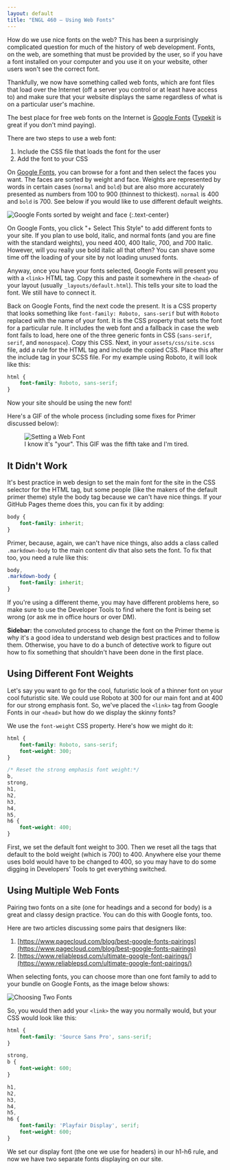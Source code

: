 ```yaml
---
layout: default
title: "ENGL 460 – Using Web Fonts"
---
```


How do we use nice fonts on the web? This has been a surprisingly complicated question for much of the history of web development. Fonts, on the web, are something that must be provided by the user, so if you have a font installed on your computer and you use it on your website, other users won't see the correct font.

Thankfully, we now have something called web fonts, which are font files that load over the Internet (off a server you control or at least have access to) and make sure that your website displays the same regardless of what is on a particular user's machine.

The best place for free web fonts on the Internet is [Google Fonts](https://fonts.google.com) ([Typekit](https://fonts.adobe.com/) is great if you don't mind paying).

There are two steps to use a web font:

1. Include the CSS file that loads the font for the user
1. Add the font to your CSS

On [Google Fonts](https://fonts.google.com), you can browse for a font and then select the faces you want. The faces are sorted by weight and face. Weights are represented by words in certain cases (`normal` and `bold`) but are also more accurately presented as numbers from 100 to 900 (thinnest to thickest). `normal` is 400 and `bold` is 700. See below if you would like to use different default weights.

![Google Fonts sorted by weight and face](/courses/engl460/images/google-fonts.png)
{:.text-center}

On Google Fonts, you click "+ Select This Style" to add different fonts to your site. If you plan to use bold, italic, and normal fonts (and you are fine with the standard weights), you need 400, 400 Italic, 700, and 700 Italic. However, will you really use bold italic all that often? You can shave some time off the loading of your site by not loading unused fonts.

Anyway, once you have your fonts selected, Google Fonts will present you with a `<link>` HTML tag. Copy this and paste it somewhere in the `<head>` of your layout (usually `_layouts/default.html`). This tells your site to load the font. We still have to connect it.

Back on Google Fonts, find the next code the present. It is a CSS property that looks something like `font-family: Roboto, sans-serif` but with `Roboto` replaced with the name of your font. It is the CSS property that sets the font for a particular rule. It includes the web font and a fallback in case the web font fails to load, here one of the three generic fonts in CSS (`sans-serif`, `serif`, and `monospace`). Copy this CSS. Next, in your `assets/css/site.scss` file, add a rule for the HTML tag and include the copied CSS. Place this after the include tag in your SCSS file. For my example using Roboto, it will look like this:

~~~css
html {
	font-family: Roboto, sans-serif;
}
~~~

Now your site should be using the new font!

Here's a GIF of the whole process (including some fixes for Primer discussed below):

<figure>
<img src="/courses/engl460/images/webfonts.gif" alt="Setting a Web Font">
<figcaption>I know it's "your". This GIF was the fifth take and I'm tired.</figcaption>
</figure>

## It Didn't Work

It's best practice in web design to set the main font for the site in the CSS selector for the HTML tag, but some people (like the makers of the default primer theme) style the body tag because we can't have nice things. If your GitHub Pages theme does this, you can fix it by adding:

~~~css
body {
	font-family: inherit;
}
~~~

Primer, because, again, we can't have nice things, also adds a class called `.markdown-body` to the main content div that also sets the font. To fix that too, you need a rule like this:

~~~css
body,
.markdown-body {
	font-family: inherit;
}
~~~

If you're using a different theme, you may have different problems here, so make sure to use the Developer Tools to find where the font is being set wrong (or ask me in office hours or over DM).

**Sidebar:** the convoluted process to change the font on the Primer theme is why it's a good idea to understand web design best practices and to follow them. Otherwise, you have to do a bunch of detective work to figure out how to fix something that shouldn't have been done in the first place.

## Using Different Font Weights

Let's say you want to go for the cool, futuristic look of a thinner font on your cool futuristic site. We could use Roboto at 300 for our main font and at 400 for our strong emphasis font. So, we've placed the `<link>` tag from Google Fonts in our `<head>` but how do we display the skinny fonts?

We use the `font-weight` CSS property. Here's how we might do it:

~~~css
html {
	font-family: Roboto, sans-serif;
	font-weight: 300;
}

/* Reset the strong emphasis font weight:*/
b,
strong,
h1,
h2,
h3,
h4,
h5,
h6 {
	font-weight: 400;
}
~~~

First, we set the default font weight to 300. Then we reset all the tags that default to the bold weight (which is 700) to 400. Anywhere else your theme uses bold would have to be changed to 400, so you may have to do some digging in Developers' Tools to get everything switched.

## Using Multiple Web Fonts

Pairing two fonts on a site (one for headings and a second for body) is a great and classy design practice. You can do this with Google fonts, too.

Here are two articles discussing some pairs that designers like:

1. [https://www.pagecloud.com/blog/best-google-fonts-pairings](https://www.pagecloud.com/blog/best-google-fonts-pairings)
1. [https://www.reliablepsd.com/ultimate-google-font-pairings/](https://www.reliablepsd.com/ultimate-google-font-pairings/)

When selecting fonts, you can choose more than one font family to add to your bundle on Google Fonts, as the image below shows:

![Choosing Two Fonts](/courses/engl460/images/google-fonts-multiple.png)

So, you would then add your `<link>` the way you normally would, but your CSS would look like this:

~~~css
html {
	font-family: 'Source Sans Pro', sans-serif;
}

strong,
b {
	font-weight: 600;
}

h1,
h2,
h3,
h4,
h5,
h6 {
	font-family: 'Playfair Display', serif;
	font-weight: 600;
}
~~~

We set our display font (the one we use for headers) in our h1-h6 rule, and now we have two separate fonts displaying on our site.
